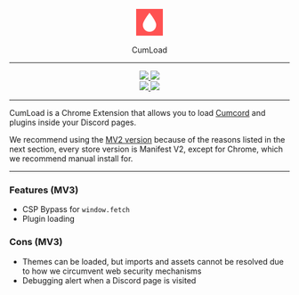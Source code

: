 <p align="center">
  <img src="https://raw.githubusercontent.com/CumcordLoaders/Browser/master/icons/48.png"/>
</p>

<p align="center">
    CumLoad
</p>

---

<p align="center">
    <a href="https://chrome.google.com/webstore/detail/cumchrome/pfmlgebacgjbhlbdmlpmjldhkoeohbnl">
        <img src="https://img.shields.io/badge/Chrome-Web%20Store-2ea14d?logo=googlechrome&logoColor=white&style=flat-square" />
    </a>
    <a href="https://github.com/CumcordLoaders/Browser/wiki/Manual-Install#chrome">
        <img src="https://img.shields.io/badge/Chrome-Manual%20install-e03d30?logo=googlechrome&logoColor=white&style=flat-square" />
    </a>
	<br/>
	<a href="https://addons.mozilla.org/addon/cumload/">
        <img src="https://img.shields.io/badge/Firefox%20%20%20-Web%20Store-2ea14d?logo=firefox&logoColor=white&style=flat-square" />
    </a>
    <a href="https://github.com/CumcordLoaders/Browser/wiki/Manual-Install#firefox">
        <img src="https://img.shields.io/badge/Firefox-Manual%20install-e03d30?logo=firefox&logoColor=white&style=flat-square" />
    </a>
</p>

---

CumLoad is a Chrome Extension that allows you to load [Cumcord](https://github.com/Cumcord/Cumcord) and plugins inside your Discord pages.

We recommend using the [MV2 version](https://github.com/CumcordLoaders/Browser/tree/mv2) because of the reasons listed in the next section, every store version is Manifest V2, except for Chrome, which we recommend manual install for.

---

### Features (MV3)

* CSP Bypass for ``window.fetch``
* Plugin loading

### Cons (MV3)

* Themes can be loaded, but imports and assets cannot be resolved due to how we circumvent web security mechanisms
* Debugging alert when a Discord page is visited
